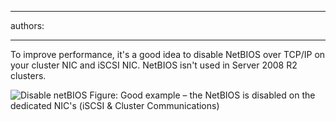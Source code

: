 

---
authors:

---




<span class='intro'> To improve performance, it's a good idea to disable NetBIOS over TCP/IP on your cluster NIC and iSCSI NIC. NetBIOS isn't used in Server 2008 R2 clusters. </span>

<img src="/ITAndNetworking/Rules-to-Better-Hyper-V-Clustering/PublishingImages/disable-netbios.jpg" alt="Disable netBIOS" class="ms-rteCustom-ImageArea" />
<span class="ms-rteCustom-FigureGood">Figure&#58; Good example – the NetBIOS is disabled on the dedicated NIC's (iSCSI &amp; Cluster Communications)</span>


